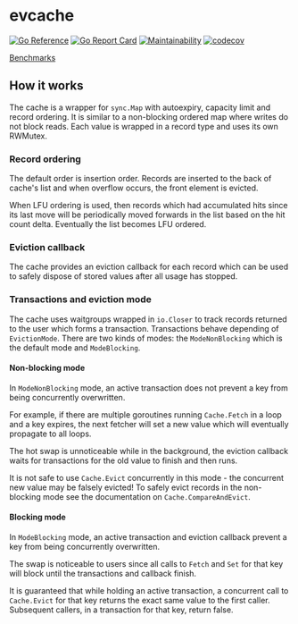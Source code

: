 # evcache

[![Go Reference](https://pkg.go.dev/badge/github.com/mgnsk/evcache/v2.svg)](https://pkg.go.dev/github.com/mgnsk/evcache/v2)
[![Go Report Card](https://goreportcard.com/badge/github.com/mgnsk/evcache)](https://goreportcard.com/report/github.com/mgnsk/evcache)
[![Maintainability](https://api.codeclimate.com/v1/badges/2d6db0eb1dc3cbe2848c/maintainability)](https://codeclimate.com/github/mgnsk/evcache/maintainability)
[![codecov](https://codecov.io/gh/mgnsk/evcache/branch/master/graph/badge.svg?token=8S4JNGTOST)](https://codecov.io/gh/mgnsk/evcache)

[Benchmarks](https://mgnsk.github.io/evcache/dev/bench)

## How it works

The cache is a wrapper for `sync.Map` with autoexpiry, capacity limit and record ordering.
It is similar to a non-blocking ordered map where writes do not block reads. Each value is wrapped
in a record type and uses its own RWMutex.

### Record ordering

The default order is insertion order. Records are inserted to the back of cache's list and
when overflow occurs, the front element is evicted.

When LFU ordering is used, then records which had accumulated hits since its last move
will be periodically moved forwards in the list based on the hit count delta.
Eventually the list becomes LFU ordered.

### Eviction callback

The cache provides an eviction callback for each record which can be used to safely
dispose of stored values after all usage has stopped.

### Transactions and eviction mode

The cache uses waitgroups wrapped in `io.Closer` to track records returned to the user which forms a transaction.
Transactions behave depending of `EvictionMode`. There are two kinds of modes: the `ModeNonBlocking` which is the default mode and `ModeBlocking`.

#### Non-blocking mode

In `ModeNonBlocking` mode, an active transaction does not prevent a key from being concurrently overwritten.

For example, if there are multiple goroutines running `Cache.Fetch` in a loop and a key expires, the next
fetcher will set a new value which will eventually propagate to all loops.

The hot swap is unnoticeable while in the background, the eviction callback waits for transactions
for the old value to finish and then runs.

It is not safe to use `Cache.Evict` concurrently in this mode - the concurrent new value may be falsely evicted!
To safely evict records in the non-blocking mode see the documentation on `Cache.CompareAndEvict`.

#### Blocking mode

In `ModeBlocking` mode, an active transaction and eviction callback prevent a key from being concurrently overwritten.

The swap is noticeable to users since all calls to `Fetch` and `Set` for that key will block until the transactions
and callback finish.

It is guaranteed that while holding an active transaction, a concurrent call to `Cache.Evict` for that key returns the exact
same value to the first caller. Subsequent callers, in a transaction for that key, return false.
